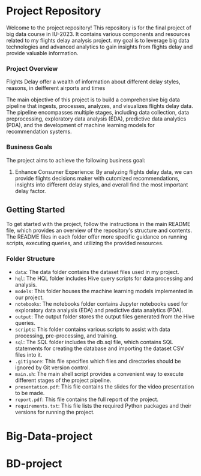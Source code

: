 # Project Repository
Welcome to the project repository! This repository is for the final project of big data course in IU-2023. It contains various components and resources related to my flights delay analysis project. my goal is to leverage big data technologies and advanced analytics to gain insights from flights delay and provide valuable information.

### Project Overview
Flights Delay offer a wealth of information about different delay styles, reasons, in deifferent airports and times

The main objective of this project is to build a comprehensive big data pipeline that ingests, processes, analyzes, and visualizes flights delay data. The pipeline encompasses multiple stages, including data collection, data preprocessing, exploratory data analysis (EDA), predictive data analytics (PDA), and the development of machine learning models for recommendation systems.

### Business Goals
The project aims to achieve the following business goal:

1. Enhance Consumer Experience: By analyzing flights delay data, we can provide flights decisions maker with cutomized recommendations, insights into different delay styles, and overall find the most important delay factor.


## Getting Started
To get started with the project, follow the instructions in the main README file, which provides an overview of the repository's structure and contents. The README files in each folder offer more specific guidance on running scripts, executing queries, and utilizing the provided resources. 

### Folder Structure
- `data`: The data folder contains the dataset files used in my project.
- `hql`: The HQL folder includes Hive query scripts for data processing and analysis.
- `models`: This folder houses the machine learning models implemented in our project.
- `notebooks`: The notebooks folder contains Jupyter notebooks used for exploratory data analysis (EDA) and predictive data analytics (PDA).
- `output`: The output folder stores the output files generated from the Hive queries.
- `scripts`: This folder contains various scripts to assist with data processing, pre-processing, and training.
- `sql`: The SQL folder includes the db.sql file, which contains SQL statements for creating the database and importing the dataset CSV files into it.
- `.gitignore`: This file specifies which files and directories should be ignored by Git version control.
- `main.sh`: The main shell script provides a convenient way to execute different stages of the project pipeline.
- `presentation.pdf`: This file contains the slides for the video presentation to be made.
- `report.pdf`: This file contains the full report of the project.
- `requirements.txt`: This file lists the required Python packages and their versions for running the project.

# Big-Data-project
# BD-project
